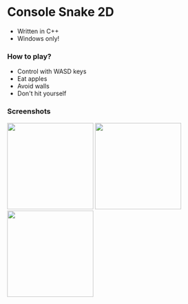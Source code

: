# Console Snake 2D
- Written in C++
- Windows only!
### How to play?
- Control with WASD keys
- Eat apples
- Avoid walls
- Don't hit yourself
### Screenshots
<img src="https://i.ibb.co/MRXwVfG/snake1.png" width="200" />     <img src="https://i.ibb.co/R3FZ3CP/snake2.png" width="200" />     <img src="https://i.ibb.co/1zRDgyV/snake3.png" width="200" />
